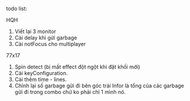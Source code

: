 todo list:

HQH
1. Viết lại 3 monitor 
2. Cài delay khi gửi garbage 
3. Cài notFocus cho multiplayer

77x17
1. Spin detect (bị mất effect đột ngột khi đặt khối mới)
2. Cài keyConfiguration.
3. Cài thêm time - lines.
4. Chỉnh lại số garbage gửi đi bên góc trái Infor là tổng của các garbage gửi đi trong combo chứ ko phải chỉ 1 mình nó.